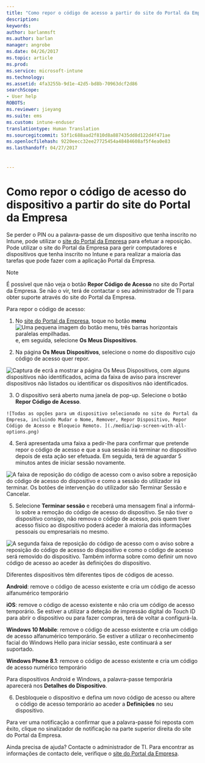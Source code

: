 ```yaml
---
title: "Como repor o código de acesso a partir do site do Portal da Empresa | Documentos da Microsoft"
description: 
keywords: 
author: barlanmsft
ms.author: barlan
manager: angrobe
ms.date: 04/26/2017
ms.topic: article
ms.prod: 
ms.service: microsoft-intune
ms.technology: 
ms.assetid: 4fa3255b-9d1e-42d5-bd8b-70963dcf2d86
searchScope:
- User help
ROBOTS: 
ms.reviewer: jieyang
ms.suite: ems
ms.custom: intune-enduser
translationtype: Human Translation
ms.sourcegitcommit: 53f1c688aad2f810d8a887435dd8d122d4f471ae
ms.openlocfilehash: 9220eecc32ee27725454a48484608af5f4ea0e83
ms.lasthandoff: 04/27/2017


---
```


# <a name="how-to-reset-your-device-passcode-from-the-company-portal-website"></a>Como repor o código de acesso do dispositivo a partir do site do Portal da Empresa

Se perder o PIN ou a palavra-passe de um dispositivo que tenha inscrito no Intune, pode utilizar o [site do Portal da Empresa](http://portal.manage.microsoft.com) para efetuar a reposição. Pode utilizar o site do Portal da Empresa para gerir computadores e dispositivos que tenha inscrito no Intune e para realizar a maioria das tarefas que pode fazer com a aplicação Portal da Empresa.

> [!NOTE]
> É possível que não veja o botão **Repor Código de Acesso** no site do Portal da Empresa. Se não o vir, terá de contactar o seu administrador de TI para obter suporte através do site do Portal da Empresa.

Para repor o código de acesso:

1.    No [site do Portal da Empresa](http://portal.manage.microsoft.com), toque no botão __menu__ ![Uma pequena imagem do botão menu, três barras horizontais paralelas empilhadas.](/Intune/whats-new/media/CP_hamburger_menu.png) e, em seguida, selecione __Os Meus Dispositivos__.

2. Na página __Os Meus Dispositivos__, selecione o nome do dispositivo cujo código de acesso quer repor.

  ![Captura de ecrã a mostrar a página Os Meus Dispositivos, com alguns dispositivos não identificados, acima da faixa de aviso para inscrever dispositivos não listados ou identificar os dispositivos não identificados.](./media/macOS_enroll_002_tap_here_banner.png)

3.    O dispositivo será aberto numa janela de pop-up. Selecione o botão **Repor Código de Acesso**.

    ![Todas as opções para um dispositivo selecionado no site do Portal da Empresa, incluindo Mudar o Nome, Remover, Repor Dispositivo, Repor Código de Acesso e Bloqueio Remoto. ](./media/iwp-screen-with-all-options.png)

4.  Será apresentada uma faixa a pedir-lhe para confirmar que pretende repor o código de acesso e que a sua sessão irá terminar no dispositivo depois de esta ação ser efetuada. Em seguida, terá de aguardar 5 minutos antes de iniciar sessão novamente.

  ![A faixa de reposição do código de acesso com o aviso sobre a reposição do código de acesso do dispositivo e como a sessão do utilizador irá terminar. Os botões de intervenção do utilizador são Terminar Sessão e Cancelar.](./media/iwp-reset-passcode-popup.png)

5.  Selecione **Terminar sessão** e receberá uma mensagem final a informá-lo sobre a remoção do código de acesso do dispositivo. Se não tiver o dispositivo consigo, não remova o código de acesso, pois quem tiver acesso físico ao dispositivo poderá aceder à maioria das informações pessoais ou empresariais no mesmo. 

  ![A segunda faixa de reposição do código de acesso com o aviso sobre a reposição do código de acesso do dispositivo e como o código de acesso será removido do dispositivo. Também informa sobre como definir um novo código de acesso ao aceder às definições do dispositivo.](./media/iwp-reset-passcode-2nd-popup.png)

  Diferentes dispositivos têm diferentes tipos de códigos de acesso.

  **Android**: remove o código de acesso existente e cria um código de acesso alfanumérico temporário

  **iOS**: remove o código de acesso existente e não cria um código de acesso temporário. Se estiver a utilizar a deteção de impressão digital do Touch ID para abrir o dispositivo ou para fazer compras, terá de voltar a configurá-la.

  **Windows 10 Mobile**: remove o código de acesso existente e cria um código de acesso alfanumérico temporário. Se estiver a utilizar o reconhecimento facial do Windows Hello para iniciar sessão, este continuará a ser suportado.
    
  **Windows Phone 8.1**: remove o código de acesso existente e cria um código de acesso numérico temporário

  Para dispositivos Android e Windows, a palavra-passe temporária aparecerá nos **Detalhes do Dispositivo**. 

6.  Desbloqueie o dispositivo e defina um novo código de acesso ou altere o código de acesso temporário ao aceder a **Definições** no seu dispositivo.

Para ver uma notificação a confirmar que a palavra-passe foi reposta com êxito, clique no sinalizador de notificação na parte superior direita do site do Portal da Empresa.

Ainda precisa de ajuda? Contacte o administrador de TI. Para encontrar as informações de contacto dele, verifique o [site do Portal da Empresa](http://portal.manage.microsoft.com).

